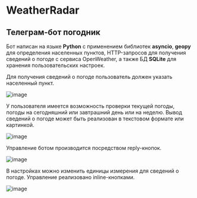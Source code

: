 # WeatherRadar
## Телеграм-бот погодник

Бот написан на языке **Python** с применением библиотек **asyncio**, **geopy** для определения населенных пунктов, HTTP-запросов для получения сведений о погоде с сервиса OpenWeather, а также БД **SQLite** для хранения пользовательских настроек.

Для получения сведений о погоде пользователь должен указать населенный пункт.

![image](https://user-images.githubusercontent.com/63463786/177544837-2f3a1a80-d11e-4884-8fdc-dcabc2315603.png)

У пользователя имеется возможность проверки текущей погоды, погоды на сегодняшний или завтрашний день или на неделю. Вывод сведений о погоде может быть реализован в текстовом формате или картинкой.

![image](https://user-images.githubusercontent.com/63463786/177544980-9faf11b5-2c88-4e90-aa1a-7c7ff464307b.png)

Управление ботом производится посредством reply-кнопок.

![image](https://user-images.githubusercontent.com/63463786/177545240-5b9ec032-b128-4d33-a8c3-d6e34c51d8bd.png)

В настройках можно изменить единицы измерения для сведений о погоде. Управление реализовано inline-кнопками.

![image](https://user-images.githubusercontent.com/63463786/177545448-024bece0-147a-41d8-bc78-55d0ae2799ad.png)

